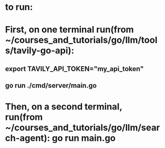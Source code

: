 # to run:
# First, on one terminal run(from ~/courses_and_tutorials/go/llm/tools/tavily-go-api):
## export TAVILY_API_TOKEN="my_api_token"
## go run ./cmd/server/main.go

# Then, on a second terminal, run(from ~/courses_and_tutorials/go/llm/search-agent): go run main.go
